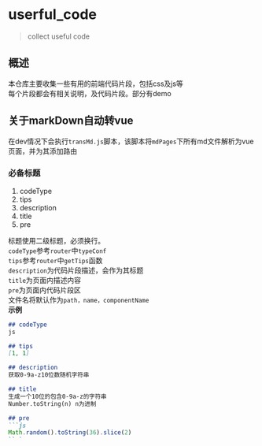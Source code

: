# userful_code

> collect useful code

## 概述
本仓库主要收集一些有用的前端代码片段，包括css及js等  
每个片段都会有相关说明，及代码片段。部分有demo


## 关于markDown自动转vue
在dev情况下会执行`transMd.js`脚本，该脚本将`mdPages`下所有md文件解析为vue页面，并为其添加路由  
### 必备标题
1. codeType
2. tips
3. description
4. title
5. pre

标题使用二级标题，必须换行。  
`codeType`参考`router`中`typeConf`   
`tips`参考`router`中`getTips`函数  
`description`为代码片段描述，会作为其标题  
`title`为页面内描述内容  
`pre`为页面内代码片段区  
文件名将默认作为`path，name，componentName`  
**示例**  
```md
## codeType
js

## tips
[1, 1]

## description
获取0-9a-z10位数随机字符串

## title
生成一个10位的包含0-9a-z的字符串  
Number.toString(n) n为进制

## pre
```js
Math.random().toString(36).slice(2)
`` `

```
